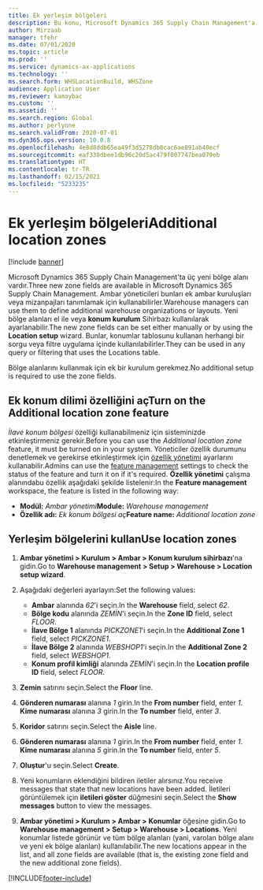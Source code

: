 ```yaml
---
title: Ek yerleşim bölgeleri
description: Bu konu, Microsoft Dynamics 365 Supply Chain Management'a eklenen yeni bölge bölgelerinin genel görünümünü sağlar .
author: Mirzaab
manager: tfehr
ms.date: 07/01/2020
ms.topic: article
ms.prod: ''
ms.service: dynamics-ax-applications
ms.technology: ''
ms.search.form: WHSLocationBuild, WHSZone
audience: Application User
ms.reviewer: kamaybac
ms.custom: ''
ms.assetid: ''
ms.search.region: Global
ms.author: perlynne
ms.search.validFrom: 2020-07-01
ms.dyn365.ops.version: 10.0.8
ms.openlocfilehash: 4e8d8ddb65ea49f3d5278db0cac6ae891ab40ecf
ms.sourcegitcommit: eaf330dbee1db96c20d5ac479f007747bea079eb
ms.translationtype: HT
ms.contentlocale: tr-TR
ms.lasthandoff: 02/15/2021
ms.locfileid: "5233235"
---
```

# <a name="additional-location-zones"></a><span data-ttu-id="47387-103">Ek yerleşim bölgeleri</span><span class="sxs-lookup"><span data-stu-id="47387-103">Additional location zones</span></span>

[!include [banner](../includes/banner.md)]

<span data-ttu-id="47387-104">Microsoft Dynamics 365 Supply Chain Management'ta üç yeni bölge alanı vardır.</span><span class="sxs-lookup"><span data-stu-id="47387-104">Three new zone fields are available in Microsoft Dynamics 365 Supply Chain Management.</span></span> <span data-ttu-id="47387-105">Ambar yöneticileri bunları ek ambar kuruluşları veya mizanpajları tanımlamak için kullanabilirler.</span><span class="sxs-lookup"><span data-stu-id="47387-105">Warehouse managers can use them to define additional warehouse organizations or layouts.</span></span> <span data-ttu-id="47387-106">Yeni bölge alanları el ile veya **konum kurulum** Sihirbazı kullanılarak ayarlanabilir.</span><span class="sxs-lookup"><span data-stu-id="47387-106">The new zone fields can be set either manually or by using the **Location setup** wizard.</span></span> <span data-ttu-id="47387-107">Bunlar, konumlar tablosunu kullanan herhangi bir sorgu veya filtre uygulama içinde kullanılabilirler.</span><span class="sxs-lookup"><span data-stu-id="47387-107">They can be used in any query or filtering that uses the Locations table.</span></span>

<span data-ttu-id="47387-108">Bölge alanlarını kullanmak için ek bir kurulum gerekmez.</span><span class="sxs-lookup"><span data-stu-id="47387-108">No additional setup is required to use the zone fields.</span></span>

## <a name="turn-on-the-additional-location-zone-feature"></a><span data-ttu-id="47387-109">Ek konum dilimi özelliğini aç</span><span class="sxs-lookup"><span data-stu-id="47387-109">Turn on the Additional location zone feature</span></span>

<span data-ttu-id="47387-110">*İlave konum bölgesi* özelliği kullanabilmeniz için sisteminizde etkinleştirmeniz gerekir.</span><span class="sxs-lookup"><span data-stu-id="47387-110">Before you can use the *Additional location zone* feature, it must be turned on in your system.</span></span> <span data-ttu-id="47387-111">Yöneticiler özellik durumunu denetlemek ve gerekirse etkinleştirmek için [özellik yönetimi](../../fin-ops-core/fin-ops/get-started/feature-management/feature-management-overview.md) ayarlarını kullanabilir.</span><span class="sxs-lookup"><span data-stu-id="47387-111">Admins can use the [feature management](../../fin-ops-core/fin-ops/get-started/feature-management/feature-management-overview.md) settings to check the status of the feature and turn it on if it's required.</span></span> <span data-ttu-id="47387-112">**Özellik yönetimi** çalışma alanındabu özellik aşağıdaki şekilde listelenir:</span><span class="sxs-lookup"><span data-stu-id="47387-112">In the **Feature management** workspace, the feature is listed in the following way:</span></span>

- <span data-ttu-id="47387-113">**Modül:** *Ambar yönetimi*</span><span class="sxs-lookup"><span data-stu-id="47387-113">**Module:** *Warehouse management*</span></span>
- <span data-ttu-id="47387-114">**Özellik adı:** *Ek konum bölgesi aç*</span><span class="sxs-lookup"><span data-stu-id="47387-114">**Feature name:** *Additional location zone*</span></span>

## <a name="use-location-zones"></a><span data-ttu-id="47387-115">Yerleşim bölgelerini kullan</span><span class="sxs-lookup"><span data-stu-id="47387-115">Use location zones</span></span>

1. <span data-ttu-id="47387-116">**Ambar yönetimi \> Kurulum \> Ambar \> Konum kurulum sihirbazı**'na gidin.</span><span class="sxs-lookup"><span data-stu-id="47387-116">Go to **Warehouse management \> Setup \> Warehouse \> Location setup wizard**.</span></span>
2. <span data-ttu-id="47387-117">Aşağıdaki değerleri ayarlayın:</span><span class="sxs-lookup"><span data-stu-id="47387-117">Set the following values:</span></span>

    - <span data-ttu-id="47387-118">**Ambar** alanında _62_'i seçin.</span><span class="sxs-lookup"><span data-stu-id="47387-118">In the **Warehouse** field, select _62_.</span></span>
    - <span data-ttu-id="47387-119">**Bölge kodu** alanında _ZEMİN_'i seçin.</span><span class="sxs-lookup"><span data-stu-id="47387-119">In the **Zone ID** field, select _FLOOR_.</span></span>
    - <span data-ttu-id="47387-120">**İlave Bölge 1** alanında _PICKZONE1_'i seçin.</span><span class="sxs-lookup"><span data-stu-id="47387-120">In the **Additional Zone 1** field, select _PICKZONE1_.</span></span>
    - <span data-ttu-id="47387-121">**İlave Bölge 2** alanında _WEBSHOP1_'i seçin.</span><span class="sxs-lookup"><span data-stu-id="47387-121">In the **Additional Zone 2** field, select _WEBSHOP1_.</span></span>
    - <span data-ttu-id="47387-122">**Konum profil kimliği** alanında _ZEMİN_'i seçin.</span><span class="sxs-lookup"><span data-stu-id="47387-122">In the **Location profile ID** field, select _FLOOR_.</span></span>

3. <span data-ttu-id="47387-123">**Zemin** satırını seçin.</span><span class="sxs-lookup"><span data-stu-id="47387-123">Select the **Floor** line.</span></span>
4. <span data-ttu-id="47387-124">**Gönderen numarası** alanına _1_ girin.</span><span class="sxs-lookup"><span data-stu-id="47387-124">In the **From number** field, enter _1_.</span></span> <span data-ttu-id="47387-125">**Kime numarası** alanına _3_ girin.</span><span class="sxs-lookup"><span data-stu-id="47387-125">In the **To number** field, enter _3_.</span></span>
5. <span data-ttu-id="47387-126">**Koridor** satırını seçin.</span><span class="sxs-lookup"><span data-stu-id="47387-126">Select the **Aisle** line.</span></span>
6. <span data-ttu-id="47387-127">**Gönderen numarası** alanına _1_ girin.</span><span class="sxs-lookup"><span data-stu-id="47387-127">In the **From number** field, enter _1_.</span></span> <span data-ttu-id="47387-128">**Kime numarası** alanına _5_ girin.</span><span class="sxs-lookup"><span data-stu-id="47387-128">In the **To number** field, enter _5_.</span></span>
7. <span data-ttu-id="47387-129">**Oluştur**'u seçin.</span><span class="sxs-lookup"><span data-stu-id="47387-129">Select **Create**.</span></span>
8. <span data-ttu-id="47387-130">Yeni konumların eklendiğini bildiren iletiler alırsınız.</span><span class="sxs-lookup"><span data-stu-id="47387-130">You receive messages that state that new locations have been added.</span></span> <span data-ttu-id="47387-131">İletileri görüntülemek için **iletileri göster** düğmesini seçin.</span><span class="sxs-lookup"><span data-stu-id="47387-131">Select the **Show messages** button to view the messages.</span></span>
9. <span data-ttu-id="47387-132">**Ambar yönetimi \> Kurulum \> Ambar \> Konumlar** öğesine gidin.</span><span class="sxs-lookup"><span data-stu-id="47387-132">Go to **Warehouse management \> Setup \> Warehouse \> Locations**.</span></span> <span data-ttu-id="47387-133">Yeni konumlar listede görünür ve tüm bölge alanları (yani, varolan bölge alanı ve yeni ek bölge alanları) kullanılabilir.</span><span class="sxs-lookup"><span data-stu-id="47387-133">The new locations appear in the list, and all zone fields are available (that is, the existing zone field and the new additional zone fields).</span></span>


[!INCLUDE[footer-include](../../includes/footer-banner.md)]